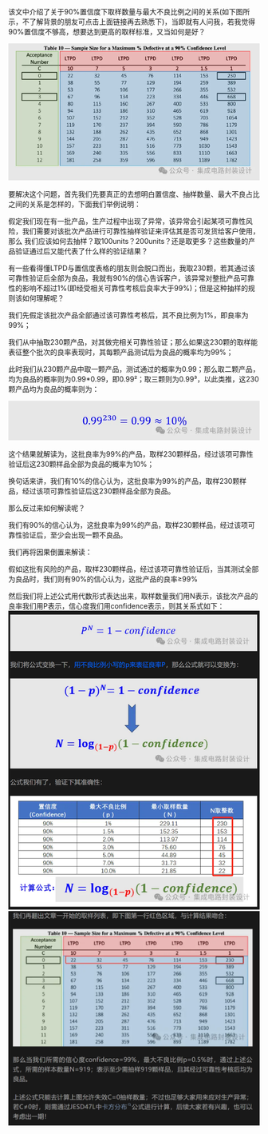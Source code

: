 
该文中介绍了关于90%置信度下取样数量与最大不良比例之间的关系(如下图所示，不了解背景的朋友可点击上面链接再去熟悉下)，当即就有人问我，若我觉得90%置信度不够高，想要达到更高的取样标准，又当如何是好？

![](https://raw.githubusercontent.com/LeroyK111/pictureBed/master/20250113083837.png)

要解决这个问题，首先我们先要真正的去想明白置信度、抽样数量、最大不良占比之间的关系是怎样的，下面我们举例说明：

假定我们现在有一批产品，生产过程中出现了异常，该异常会引起某项可靠性风险，我们需要对该批次产品进行可靠性抽样验证来评估其是否可发货给客户使用，那么 我们应该如何去抽样？取100units？200units？还是取更多？这些数量的产品验证通过后又能代表了什么样的验证结果？

有一些看得懂LTPD与置信度表格的朋友则会脱口而出，我取230颗，若其通过该可靠性验证后全部为良品，我就有90%的信心告诉客户，该异常对整批产品可靠性的影响不超过1%(即经受相关可靠性考核后良率大于99%)；但是这种抽样的规则该如何理解呢？

我们先假定该批次产品全部通过该可靠性考核后，其不良比例为1%，即良率为99%；

我们从中抽取230颗产品，对其做完相关可靠性验证；那么如果这230颗的取样能表征整个批次的良率表现时，其每颗产品测试后为良品的概率均为99%；

此时我们从230颗产品中取一颗产品，测试通过的概率为0.99；那么取二颗产品，均为良品的概率则为0.99*0.99，即0.99²；取三颗则为0.99³，以此类推，这230颗产品均为良品的概率则为：

![](https://raw.githubusercontent.com/LeroyK111/pictureBed/master/20250113083859.png)

这个结果就解读为，这批良率为99%的产品，取样230颗样品，经过该项可靠性验证后这230颗样品全部为良品的概率为10%；

换句话来讲，我们有10%的信心认为，这批良率为99%的产品，取样230颗样品，经过该项可靠性验证后这230颗样品全部为良品。

那么反过来如何解读呢？

我们有90%的信心认为，这批良率为99%的产品，取样230颗样品，经过该项可靠性验证后，至少会出现一颗不良品。

我们再将因果倒置来解读：

假如这批有风险的产品，取样230颗样品，经过该项可靠性验证后，当其测试全部为良品时，我们则有90%的信心认为，这批产品的良率≥99%

然后我们将上述公式用代数形式表达出来，取样数量我们用N表示，该批次产品的良率我们用P表示，信心度我们用confidence表示，则其关系式如下：
![](https://raw.githubusercontent.com/LeroyK111/pictureBed/master/20250113083929.png)
![](https://raw.githubusercontent.com/LeroyK111/pictureBed/master/20250113083944.png)







